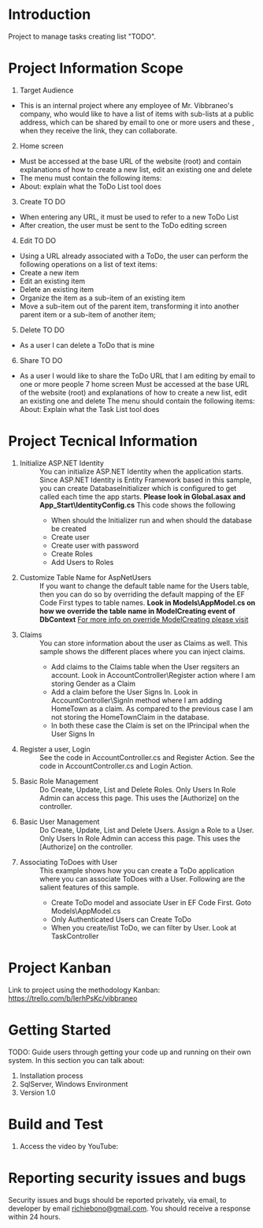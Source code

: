 # Introduction 
Project to manage tasks creating list "TODO".

# Project Information Scope
1. Target Audience
- This is an internal project where any employee of Mr. Vibbraneo's company, who would like to have a list of items with sub-lists at a public address, which can be shared by email to one or more users and these , when they receive the link, they can collaborate.
2. Home screen
- Must be accessed at the base URL of the website (root) and contain explanations of how to create a new list, edit an existing one and delete
- The menu must contain the following items:
- About: explain what the ToDo List tool does
3. Create TO DO
- When entering any URL, it must be used to refer to a new ToDo List
- After creation, the user must be sent to the ToDo editing screen
4. Edit TO DO
- Using a URL already associated with a ToDo, the user can perform the following operations on a list of text items:
- Create a new item
- Edit an existing item
- Delete an existing item
- Organize the item as a sub-item of an existing item
- Move a sub-item out of the parent item, transforming it into another parent item or a sub-item of another item;
5. Delete TO DO
- As a user I can delete a ToDo that is mine
6. Share TO DO
- As a user I would like to share the ToDo URL that I am editing by email to one or more people
7 home screen
Must be accessed at the base URL of the website (root) and explanations of how to create a new list, edit an existing one and delete
The menu should contain the following items:
About: Explain what the Task List tool does

# Project Tecnical Information

<ol>
    <li>
        <dl>
            <dt>Initialize ASP.NET Identity</dt>
            <dd>
                You can initialize ASP.NET Identity when the application starts. Since ASP.NET Identity is Entity Framework based in this sample,
                you can create DatabaseInitializer which is configured to get called each time the app starts.
                <strong>Please look in Global.asax and App_Start\IdentityConfig.cs</strong>
                This code shows the following
                <ul>
                    <li>When should the Initializer run and when should the database be created</li>
                    <li>Create user</li>
                    <li>Create user with password</li>
                    <li>Create Roles</li>
                    <li>Add Users to Roles</li>
                </ul>
            </dd>
        </dl>
    </li>
    <li>
        <dl>
            <dt>Customize Table Name for AspNetUsers</dt>
            <dd>
                If you want to change the default table name for the Users table, then you can do so
                by overriding the default mapping of the EF Code First types to table names.
                <strong>Look in Models\AppModel.cs on how we override the table name in ModelCreating event of DbContext</strong>
                <a href="http://msdn.microsoft.com/en-US/data/jj591617">For more info on override ModelCreating please visit</a>
            </dd>
        </dl>
    </li>    
    <li>
        <dl>
            <dt>Claims</dt>
            <dd>
                You can store information about the user as Claims as well. This sample shows the different places where you can inject claims.
                <ul>
                    <li>Add claims to the Claims table when the User regsiters an account. Look in AccountController\Register action where I am storing Gender as a Claim</li>
                    <li>
                        Add a claim before the User Signs In. Look in AccountController\SignIn method where I am adding HomeTown as a claim. As compared to the previous case I
                        am not storing the HomeTownClaim in the database.
                    </li>
                    <li>In both these case the Claim is set on the IPrincipal when the User Signs In</li>
                </ul>
            </dd>
        </dl>
    </li>
    <li>
        <dl>
            <dt>Register a user, Login</dt>
            <dd>
                See the code in AccountController.cs and Register Action.
                See the code in AccountController.cs and Login Action.
            </dd>
        </dl>
    </li>
    <li>
        <dl>
            <dt>Basic Role Management</dt>
            <dd>
                Do Create, Update, List and Delete Roles.
                Only Users In Role Admin can access this page. This uses the [Authorize] on the controller.
            </dd>
        </dl>
    </li>
    <li>
        <dl>
            <dt>Basic User Management</dt>
            <dd>
                Do Create, Update, List and Delete Users.
                Assign a Role to a User.
                Only Users In Role Admin can access this page. This uses the [Authorize] on the controller.
            </dd>
        </dl>
    </li>
    <li>
        <dl>
            <dt>Associating ToDoes with User</dt>
            <dd>
                This example shows how you can create a ToDo application where you can associate ToDoes with a User.
                Following are the salient features of this sample.
                <ul>
                    <li>Create ToDo model and associate User in EF Code First. Goto Models\AppModel.cs </li>
                    <li>Only Authenticated Users can Create ToDo</li>
                    <li>When you create/list ToDo, we can filter by User. Look at TaskController</li>                    
                </ul>
            </dd>
        </dl>
    </li>
</ol>


# Project Kanban
Link to project using the methodology Kanban: https://trello.com/b/IerhPsKc/vibbraneo

# Getting Started
TODO: Guide users through getting your code up and running on their own system. In this section you can talk about:
1.	Installation process
2.	SqlServer, Windows Environment
3.	Version 1.0

# Build and Test
1. Access the video by YouTube: 

# Reporting security issues and bugs
Security issues and bugs should be reported privately, via email, to developer by email richiebono@gmail.com. You should receive a response within 24 hours.


